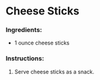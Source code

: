 # Cheese Sticks
### Ingredients:
- 1 ounce cheese sticks

### Instructions:
1. Serve cheese sticks as a snack.
